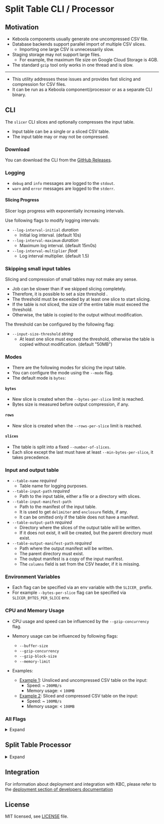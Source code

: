 # Split Table CLI / Processor

## Motivation

- Keboola components usually generate one uncompressed CSV file.
- Database backends support parallel import of multiple CSV slices.
  - Importing one large CSV is unnecessarily slow.
- Staging storage may not support large files.
  - For example, the maximum file size on Google Cloud Storage is 4GB.
- The standard `gzip` tool only works in one thread and is slow.

--------------------

- This utility addresses these issues and provides fast slicing and compression for CSV files.
- It can be run as a Keboola component/processor or as a separate CLI binary.


## CLI

The `slicer` CLI slices and optionally compresses the input table.
- Input table can be a single or a sliced CSV table.
- The input table may or may not be compressed.

### Download

You can download the CLI from the [GitHub Releases](https://github.com/keboola/processor-split-table/releases).

### Logging

- `debug` and `info` messages are logged to the `stdout`.
- `warn` and `error` messages are logged to the `stderr`.


#### Slicing Progress

Slicer logs progress with exponentially increasing intervals.

Use following flags to modify logging intervals:
- `--log-interval-initial` *duration* 
   - Initial log interval. (default 10s)
- `--log-interval-maximum` *duration*       
   - Maximum log interval. (default 15m0s)
- `--log-interval-multiplier` *float*       
   - Log interval multiplier. (default 1.5)

### Skipping small input tables

Slicing and compression of small tables may not make any sense.
- Job can be slower than if we skipped slicing completely.
- Therefore, it is possible to set a size threshold .
- The threshold must be exceeded by at least one slice to start slicing.
- If the table is not sliced, the size of the entire table must exceed the threshold.
- Otherwise, the table is copied to the output without modification.

The threshold can be configured by the following flag:
- `--input-size-threshold` *string*
  - At least one slice must exceed the threshold, otherwise the table is copied without modification. (default "50MB")

### Modes

- There are the following modes for slicing the input table.
- You can configure the mode using the `--mode` flag.
- The default mode is `bytes`:

#### `bytes`

- New slice is created when the `--bytes-per-slice` limit is reached.
- Bytes size is measured before output compression, if any.

#### `rows`

- New slice is created when the `--rows-per-slice` limit is reached.

#### `slices`

- The table is split into a fixed `--number-of-slices`.
- Each slice except the last must have at least `--min-bytes-per-slice`, it takes precedence.

###  Input and output table

- `--table-name` *required*
  - Table name for logging purposes.
- `--table-input-path` *required*
  -  Path to the input table, either a file or a directory with slices.
- `--table-input-manifest-path`
  - Path to the manifest of the input table.
  - It is used to get `delimiter` and `enclosure` fields, if any.
  - It can be omitted only if the table does not have a manifest.
- `--table-output-path` *required*
  - Directory where the slices of the output table will be written.
  - If it does not exist, it will be created, but the parent directory must exist.
- `--table-output-manifest-path` *required*
  - Path where the output manifest will be written.
  - The parent directory must exist.
  - The output manifest is a copy of the input manifest.
  - The `columns` field is set from the CSV header, if it is missing.

###  Environment Variables

- Each flag can be specified via an env variable with the `SLICER_` prefix.
- For example `--bytes-per-slice` flag can be specified via `SLICER_BYTES_PER_SLICE` env.

###  CPU and Memory Usage

- CPU usage and speed can be influenced by the `--gzip-concurrency` flag.
- Memory usage can be influenced by following flags:
  - `--buffer-size`
  - `--gzip-concurrency`
  - `--gzip-block-size`
  - `--memory-limit`


- Examples:
  - [Example 1](./docs/example1.png): Unsliced and uncompressed CSV table on the input:
    - Speed: ~ `200MB/s`
    - Memory usage: < `100MB`
  - [Example 2](./docs/example2.png): Sliced and compressed CSV table on the input:
    - Speed: ~ `100MB/s`
    - Memory usage: < `100MB`

### All Flags

<details>
  <summary>Expand</summary>

- `--ahead-block-size` *int*
  - Or `SLICER_AHEAD_BLOCK_SIZE` env.
  - Size of a one read ahead input block. (default "1MB")
- `--ahead-blocks` *int*          
  - Or `SLICER_AHEAD_BLOCKS` env.
  - Number of blocks read ahead from an input slice. (default 16)
  - `0` disables read-ahead.
- `--ahead-slices` *int*            
  - Or `SLICER_AHEAD_SLICES` env.
  - Number of input slices opened ahead. (default 1)
- `--buffer-size` *string*
  - Or `SLICER_BUFFER_SIZE` env.
  - Output buffer size when gzip compression is disabled. (default "20MB")
- `--bytes-per-slice` *string*
  - Or `SLICER_BYTES_PER_SLICE` env. 
  - Maximum size of a slice, for "bytes"" mode. (default "500MB")
- `--cpuprofile` *string*                
  - Or `SLICER_CPUPROFILE` env.
  - Write the CPU profile to the specified file.
- `--dump-config`
  - Or `SLICER_DUMP_CONFIG` env.
  - Print all parameters to the STDOUT.
- `--gzip`    
  - Or `SLICER_GZIP` env.
  - Enable gzip compression for slices. (default true)
- `--gzip-block-size` *string*
  - Or `SLICER_GZIP_BLOCK_SIZE` env.
  - Size of the one gzip block; allocated memory = concurrency * block size. (default "2MB")
- `--gzip-concurrency` *int*
  - Or `SLICER_GZIP_CONCURRENCY` env.
  - Number of parallel processed gzip blocks, 0 means the number of CPU threads.
- ` --gzip-level` *int*
  - Or `SLICER_GZIP_LEVEL` env.
  - GZIP compression level, range: 1 best speed - 9 best compression. (default 2)
- `--help`    
  - Or `SLICER_HELP` env.
  - Print help.
`--input-size-threshold` *string*
  - Or `SLICER_INPUT_SIZE_THRESHOLD` env.
  - Minimum size of an input slice to start slicing, otherwise the table is only copied. (default "50MB")
- `--memory-limit` *string*
  - Or `SLICER_MEMORY_LIMIT` env.
  - Soft memory limit, GOMEMLIMIT. (default "256MB")
- `--min-bytes-per-slice` *string*
  - Or `SLICER_MIN_BYTES_PER_SLICE` env.
  - Minimum size of a slice, for "slices" mode. (default "4MB")
- `--log-interval-initial` *duration*
  - Or `SLICER_LOG_INTERVAL_INITIAL`. 
  - Initial log interval. (default 10s)
- `--log-interval-maximum` *duration*
  - Or `SLICER_LOG_INTERVAL_MAXIMUM`.
  - Maximum log interval. (default 15m0s)
- `--log-interval-multiplier` *float*
  - Or `SLICER_LOG_INTERVAL_MULTIPLIER`.
  - Log interval multiplier. (default 1.5)
- `--mode` *string*
  - Or `SLICER_MODE` env.
  - bytes, rows, or slices (default "bytes")
- `--number-of-slices` *int*
  - Or `SLICER_NUMBER_OF_SLICES` env.
  - Number of slices, for "slices" mode. (default 60)
- `--rows-per-slice` *int*
  - Or `SLICER_ROWS_PER_SLICE` env.
  - Maximum number of rows per slice, for "rows" mode. (default 1000000)
- `--table-input-manifest-path` *string*
  - Or `SLICER_TABLE_INPUT_MANIFEST_PATH` env.
  - Path to the manifest describing the input table, if any.
- `--table-input-path` *string*           
  - Or `SLICER_TABLE_INPUT_PATH` env.
  - Path to the input table, either a file or a directory with slices.
- `--table-name` *string*                 
  - Or `SLICER_TABLE_NAME` env.
  - Table name for logging purposes.
- `--table-output-manifest-path` *string*   
  - Or `SLICER_TABLE_OUTPUT_MANIFEST_PATH` env.
  - Path where the output manifest will be written.
- `--table-output-path` *string`           
  - Or `SLICER_TABLE_OUTPUT_PATH` env.
  - Directory where the slices of the output table will be written.

</details>


## Split Table Processor

<details>
  <summary>Expand</summary>

- Takes all CSV files in `/data/in/tables` and converts them to [sliced tables](https://developers.keboola.com/extend/common-interface/folders/#sliced-tables).
- The default slice size is `500MB`, the number of rows per slice can also be configured.
- The approximate speed in Keboola Connection is `200 MB / s` (if `gzip` disabled).
- Manifest is created if needed. Original manifest's keys are preserved.
- Header from CSV table is moved to manifest's `columns` key if input table is not headless.
- CSV delimiter and enclosure are loaded from manifest if set.
- Files and already sliced tables are copied without change.

## Usage

It supports optional parameters:

- `mode` - enum (`bytes`, `rows`, `slices`), default `bytes`
- `bytesPerSlice` (`string`/`int`) - for `mode = bytes`, maximum size of the one slice in bytes before compression, default `500MB`
- `rowsPerSlice` (`int`) - for `mode = rows`, maximum rows in the one slice, default `1 000 000`
- `numberOfSlices` (`int`) - for `mode = slices`, fixed number of slices, default `60`
- `minBytesPerSlice` (`string`/`int`) - for `mode = slices`, minimum size of the one slice in bytes before compression, default `4MB`.
- `gzip` (`bool`) - enable gzip compression, default `true`
- `gzipLevel` (`int`) - compression level, min `1` - the best speed), max `9` - the best compression, default `2`

## Sample configurations

Default parameters (`500 MB` per slice, gzip enabled):

```json
{
  "definition": {
    "component": "keboola.processor-split-table"
  }
}
```

Bytes mode:

```json
{
  "definition": {
    "component": "keboola.processor-split-table"
  },
  "parameters": {
    "mode": "bytes",
    "bytesPerSlice": "100MB"
  }
}
```

Rows mode:
```json
{
  "definition": {
    "component": "keboola.processor-split-table"
  },
  "parameters": {
    "mode": "rows",
    "rowsPerSlice": 5000000
  }
}
```

Slices mode:
```json
{
  "definition": {
    "component": "keboola.processor-split-table"
  },
  "parameters": {
    "mode": "slices",
    "numberOfSlices": 30,
    "minBytesPerSlice": "10MB"
  }
}
```

## Development

Clone this repository and init the workspace with following command:

```
git clone https://github.com/keboola/processor-split-table
cd processor-split-table
docker-compose build
```

Run the test suite and download the dependencies using this command:

```
docker-compose run --rm -u "$UID:$GID" dev make ci
```


Run bash in the container:

```
docker-compose run --rm -u "$UID:$GID" dev bash
```

</details>

## Integration

For information about deployment and integration with KBC, please refer to
the [deployment section of developers documentation](https://developers.keboola.com/extend/component/deployment/)

## License

MIT licensed, see [LICENSE](./LICENSE) file.
